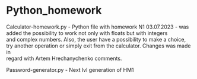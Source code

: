 # Python_homework
Calculator-homework.py - Python file with homework N1
03.07.2023 - was added the possibility to work not only with floats but with integers\
and complex numbers. Also, the user have a possibility to make a choice,\
try another operation or simply exit from the calculator. Changes was made in\
regard with Artem Hrechanychenko comments.

Password-generator.py - Next lvl generation of HM1
